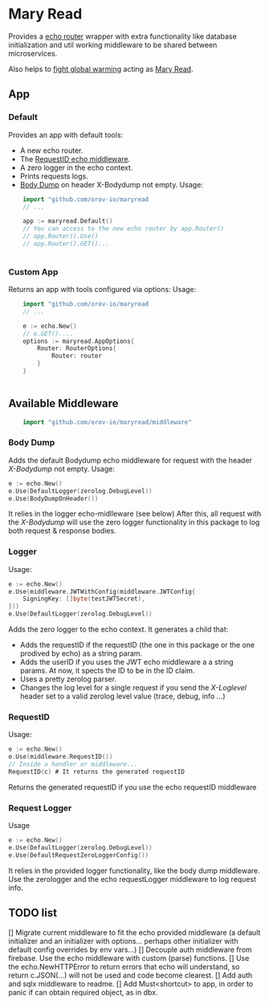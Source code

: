 # Mary Read

Provides a [echo router](https://echo.labstack.com/) wrapper with extra functionality like database initialization and util working middleware to be
shared between microservices.

Also helps to [fight global warming](https://en.wikipedia.org/wiki/Flying_Spaghetti_Monster#Pirates_and_global_warming) acting as [Mary Read](https://en.wikipedia.org/wiki/Mary_Read).

## App

### Default

Provides an app with default tools:

- A new echo router.
- The [RequestID echo middleware](https://echo.labstack.com/middleware/request-id/).
- A zero logger in the echo context.
- Prints requests logs.
- [Body Dump](https://echo.labstack.com/middleware/body-dump/) on header X-Bodydump not empty.
Usage:

```go
    import "github.com/orov-io/maryread
    // ...

    app := maryread.Default()
    // You can access to the new echo router by app.Router()
    // app.Router().Use()
    // app.Router().GET()...
    
```

### Custom App

Returns an app with tools configured via options:
Usage:

```go
    import "github.com/orov-io/maryread
    // ...

    e := echo.New()
    // e.GET()....
    options := maryread.AppOptions{
        Router: RouterOptions{
            Router: router
        }
    }
    
```

## Available Middleware

```go
    import "github.com/orov-io/maryread/middleware"
```

### Body Dump

Adds the default Bodydump echo middleware for request with the header *X-Bodydump* not empty.
Usage:

```go
e := echo.New()
e.Use(DefaultLogger(zerolog.DebugLevel))
e.Use(BodyDumpOnHeader())
```

It relies in the logger echo-midlleware (see below)
After this, all request with the *X-Bodydump* will use the zero logger functionality in this package to log both request & response bodies.

### Logger

Usage:

```go
e := echo.New()
e.Use(middleware.JWTWithConfig(middleware.JWTConfig{
    SigningKey: []byte(testJWTSecret),
}))
e.Use(DefaultLogger(zerolog.DebugLevel))
```

Adds the zero logger to the echo context. It generates a child that:

- Adds the requestID if the requestID (the one in this package or the one prodived by echo) as a string param.
- Adds the userID if you uses the JWT echo middleware a a string params. At now, it spects the ID to be in the ID claim.
- Uses a pretty zerolog parser.
- Changes the log level for a single request if you send the *X-Loglevel* header set to a valid zerolog level value (trace, debug, info ...)

### RequestID

Usage:

```go
e := echo.New()
e.Use(middleware.RequestID())
// Inside a handler or middleware...
RequestID(c) # It returns the generated requestID
```

Returns the generated requestID if you use the echo requestID middleware

### Request Logger

Usage

```go
e := echo.New()
e.Use(DefaultLogger(zerolog.DebugLevel))
e.Use(DefaultRequestZeroLoggerConfig())
```

It relies in the provided logger functionality, like the body dump middleware. Use the zerologger and the echo requestLogger middleware to log request info.

## TODO list

[] Migrate current middleware to fit the echo provided middleware (a default initializer and an initializer with options... perhaps other initializer with default config overrides by env vars...)
[] Decouple auth middleware from firebase. Use the echo middleware with custom (parse) functions.
[] Use the echo.NewHTTPError to return errors that echo will understand, so return c.JSON(...) will not be used and code become clearest.
[] Add auth and sqlx middleware to readme.
[] Add Must\<shortcut> to app, in order to panic if can obtain required object, as in dbx.
